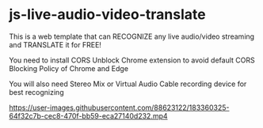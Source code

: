 # js-live-audio-video-translate
This is a web template that can RECOGNIZE any live audio/video streaming and TRANSLATE it for FREE!

You need to install CORS Unblock Chrome extension to avoid default CORS Blocking Policy of Chrome and Edge

You will also need Stereo Mix or Virtual Audio Cable recording device for best recognizing

https://user-images.githubusercontent.com/88623122/183360325-64f32c7b-cec8-470f-bb59-eca27140d232.mp4

